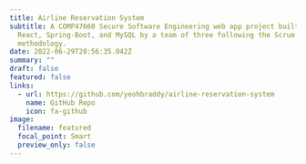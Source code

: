 ```yaml
---
title: Airline Reservation System
subtitle: A COMP47660 Secure Software Engineering web app project built using
  React, Spring-Boot, and MySQL by a team of three following the Scrum
  methodology.
date: 2022-06-29T20:56:35.042Z
summary: ""
draft: false
featured: false
links:
  - url: https://github.com/yeohbraddy/airline-reservation-system
    name: GitHub Repo
    icon: fa-github
image:
  filename: featured
  focal_point: Smart
  preview_only: false
---
```

